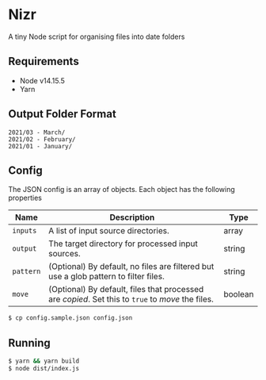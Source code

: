 # Nizr

A tiny Node script for organising files into date folders

## Requirements

- Node v14.15.5
- Yarn

## Output Folder Format

```
2021/03 - March/
2021/02 - February/
2021/01 - January/
```

## Config

The JSON config is an array of objects. Each object has the following properties

| Name      | Description                                                                                       | Type    |
| --------- | ------------------------------------------------------------------------------------------------- | ------- |
| `inputs`  | A list of input source directories.                                                               | array   |
| `output`  | The target directory for processed input sources.                                                 | string  |
| `pattern` | (Optional) By default, no files are filtered but use a glob pattern to filter files.              | string  |
| `move`    | (Optional) By default, files that processed are _copied_. Set this to `true` to _move_ the files. | boolean |

```sh
$ cp config.sample.json config.json
```

## Running

```sh
$ yarn && yarn build
$ node dist/index.js
```

